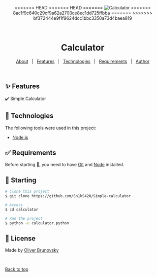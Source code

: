 <div align="center" id="top"> 
<<<<<<< HEAD
<<<<<<< HEAD
=======
  <img src="./.github/app.gif" alt="Calculator" />
>>>>>>> 8ac1f9c640c29cf9a62a2703ce8ec1dd725ffbba
=======
>>>>>>> bf372444e9f1f9624dcc1bbc3350a73d4baea819

  &#xa0;

  <!-- <a href="https://calculator.netlify.app">Demo</a> -->
</div>

<h1 align="center">Calculator</h1>

<!-- Status -->

<!-- <h4 align="center"> 
	🚧  Calculator 🚀 Under construction...  🚧
</h4> 

<hr> -->

<p align="center">
  <a href="#dart-about">About</a> &#xa0; | &#xa0; 
  <a href="#sparkles-features">Features</a> &#xa0; | &#xa0;
  <a href="#rocket-technologies">Technologies</a> &#xa0; | &#xa0;
  <a href="#white_check_mark-requirements">Requirements</a> &#xa0; | &#xa0;
  <a href="https://github.com/Sn1kS420" target="_blank">Author</a>
</p>

<br>

## :sparkles: Features ##

:heavy_check_mark: Simple Calculator

## :rocket: Technologies ##

The following tools were used in this project:

- [Node.js](https://nodejs.org/en/)

## :white_check_mark: Requirements ##

Before starting :checkered_flag:, you need to have [Git](https://git-scm.com) and [Node](https://nodejs.org/en/) installed.

## :checkered_flag: Starting ##

```bash
# Clone this project
$ git clone https://github.com/Sn1kS420/Simple-calculator

# Access
$ cd calculator

# Run the project
$ python -u calculator.python

```

## :memo: License ##

Made by <a href="https://github.com/Sn1kS420" target="_blank">Oliver Brunovsky</a>

&#xa0;

<a href="#top">Back to top</a>

